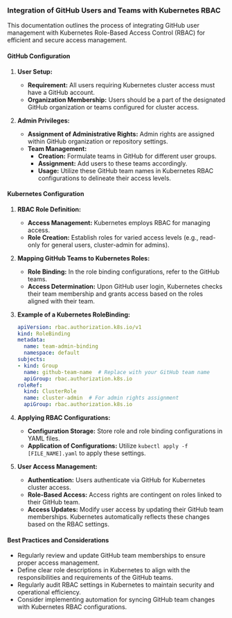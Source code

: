 ### Integration of GitHub Users and Teams with Kubernetes RBAC

This documentation outlines the process of integrating GitHub user management with Kubernetes Role-Based Access Control (RBAC) for efficient and secure access management.

#### **GitHub Configuration**

1. **User Setup:**
   - **Requirement:** All users requiring Kubernetes cluster access must have a GitHub account.
   - **Organization Membership:** Users should be a part of the designated GitHub organization or teams configured for cluster access.

2. **Admin Privileges:**
   - **Assignment of Administrative Rights:** Admin rights are assigned within GitHub organization or repository settings.
   - **Team Management:**
     - **Creation:** Formulate teams in GitHub for different user groups.
     - **Assignment:** Add users to these teams accordingly.
     - **Usage:** Utilize these GitHub team names in Kubernetes RBAC configurations to delineate their access levels.

#### **Kubernetes Configuration**

1. **RBAC Role Definition:**
   - **Access Management:** Kubernetes employs RBAC for managing access.
   - **Role Creation:** Establish roles for varied access levels (e.g., read-only for general users, cluster-admin for admins).

2. **Mapping GitHub Teams to Kubernetes Roles:**
   - **Role Binding:** In the role binding configurations, refer to the GitHub teams.
   - **Access Determination:** Upon GitHub user login, Kubernetes checks their team membership and grants access based on the roles aligned with their team.

3. **Example of a Kubernetes RoleBinding:**

   ```yaml
   apiVersion: rbac.authorization.k8s.io/v1
   kind: RoleBinding
   metadata:
     name: team-admin-binding
     namespace: default
   subjects:
   - kind: Group
     name: github-team-name  # Replace with your GitHub team name
     apiGroup: rbac.authorization.k8s.io
   roleRef:
     kind: ClusterRole
     name: cluster-admin  # For admin rights assignment
     apiGroup: rbac.authorization.k8s.io
   ```

4. **Applying RBAC Configurations:**
   - **Configuration Storage:** Store role and role binding configurations in YAML files.
   - **Application of Configurations:** Utilize `kubectl apply -f [FILE_NAME].yaml` to apply these settings.

5. **User Access Management:**
   - **Authentication:** Users authenticate via GitHub for Kubernetes cluster access.
   - **Role-Based Access:** Access rights are contingent on roles linked to their GitHub team.
   - **Access Updates:** Modify user access by updating their GitHub team memberships. Kubernetes automatically reflects these changes based on the RBAC settings.

#### **Best Practices and Considerations**

- Regularly review and update GitHub team memberships to ensure proper access management.
- Define clear role descriptions in Kubernetes to align with the responsibilities and requirements of the GitHub teams.
- Regularly audit RBAC settings in Kubernetes to maintain security and operational efficiency.
- Consider implementing automation for syncing GitHub team changes with Kubernetes RBAC configurations.

